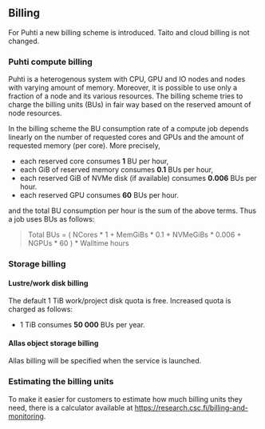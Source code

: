 ## Billing
For Puhti a new billing scheme is introduced. Taito and cloud billing is not changed.
### Puhti compute billing
Puhti is a heterogenous system with CPU, GPU and IO nodes and nodes with varying amount of memory. Moreover, it is possible to use only a fraction of a node and its various resources. The billing scheme tries to charge the billing units (BUs) in fair way based on the reserved amount of node resources.

In the billing scheme the BU consumption rate of a compute job depends linearly on the number of requested cores and GPUs and the amount of requested memory (per core). More precisely,
* each reserved core consumes **1** BU per hour,
* each GiB of reserved memory consumes **0.1** BUs per hour,
* each reserved GiB of NVMe disk (if available) consumes **0.006** BUs per hour.
* each reserved GPU consumes **60** BUs per hour.

and the total BU consumption per hour is the sum of the above terms. Thus a job uses BUs as follows:
> Total BUs = ( NCores * 1 + MemGiBs * 0.1 + NVMeGiBs * 0.006 + NGPUs * 60 ) * Walltime hours

### Storage billing
#### Lustre/work disk billing
The default 1 TiB work/project disk quota is free. Increased quota is charged as follows:
* 1 TiB consumes **50 000** BUs per year.

#### Allas object storage billing
Allas billing will be specified when the service is launched.

### Estimating the billing units
To make it easier for customers to estimate how much billing units they need, there is a calculator available at https://research.csc.fi/billing-and-monitoring.
